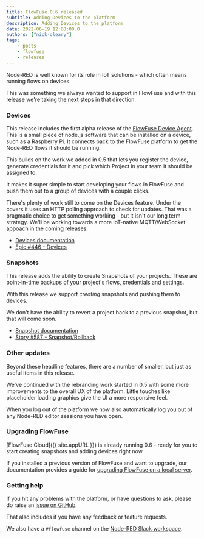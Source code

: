 ```yaml
---
title: FlowFuse 0.6 released
subtitle: Adding Devices to the platform
description: Adding Devices to the platform
date: 2022-06-19 12:00:00.0
authors: ["nick-oleary"]
tags:
    - posts
    - flowfuse
    - releases
---
```


Node-RED is well known for its role in IoT solutions - which often means running
flows on devices.

This was something we always wanted to support in FlowFuse and with this release
we're taking the next steps in that direction.

<!--more-->

### Devices

This release includes the first alpha release of the [FlowFuse Device Agent](https://github.com/FlowFuse/device-agent). This is a small piece of node.js software that can be
installed on a device, such as a Raspberry Pi. It connects back to the FlowFuse
platform to get the Node-RED flows it should be running.

This builds on the work we added in 0.5 that lets you register the device,
generate credentials for it and pick which Project in your team it should be assigned
to.

It makes it super simple to start developing your flows in FlowFuse and push them
out to a group of devices with a couple clicks.

There's plenty of work still to come on the Devices feature. Under the covers
it uses an HTTP polling approach to check for updates. That was a pragmatic choice
to get something working - but it isn't our long term strategy. We'll be working
towards a more IoT-native MQTT/WebSocket appoach in the coming releases.

 - [Devices documentation](/docs/device-agent/introduction/)
 - [Epic #446 - Devices](https://github.com/FlowFuse/flowfuse/issues/446)

### Snapshots

This release adds the ability to create Snapshots of your projects. These are
point-in-time backups of your project's flows, credentials and settings.

With this release we support *creating* snapshots and pushing them to devices.

We don't have the ability to revert a project back to a previous snapshot, but
that will come soon.

 - [Snapshot documentation](/docs/user/snapshots/)
 - [Story #587 - Snapshot/Rollback](https://github.com/FlowFuse/flowfuse/issues/587)

### Other updates

Beyond these headline features, there are a number of smaller, but just as useful
items in this release.

We've continued with the rebranding work started in 0.5 with some more improvements
to the overall UX of the platform. Little touches like placeholder loading graphics
give the UI a more responsive feel.

When you log out of the platform we now also automatically log you out of any
Node-RED editor sessions you have open.

### Upgrading FlowFuse

[FlowFuse Cloud]({{ site.appURL }}) is already running 0.6 - ready for
you to start creating snapshots and adding devices right now.

If you installed a previous version of FlowFuse and want to upgrade, our documentation provides a
guide for [upgrading FlowFuse on a local server](/docs/upgrade/#upgrading-flowfuse).

### Getting help

If you hit any problems with the platform, or have questions to ask, please do
raise an [issue on GitHub](https://github.com/FlowFuse/flowfuse/issues).

That also includes if you have any feedback or feature requests.

We also have a `#flowfuse` channel on the [Node-RED Slack workspace](https://nodered.org/slack).
